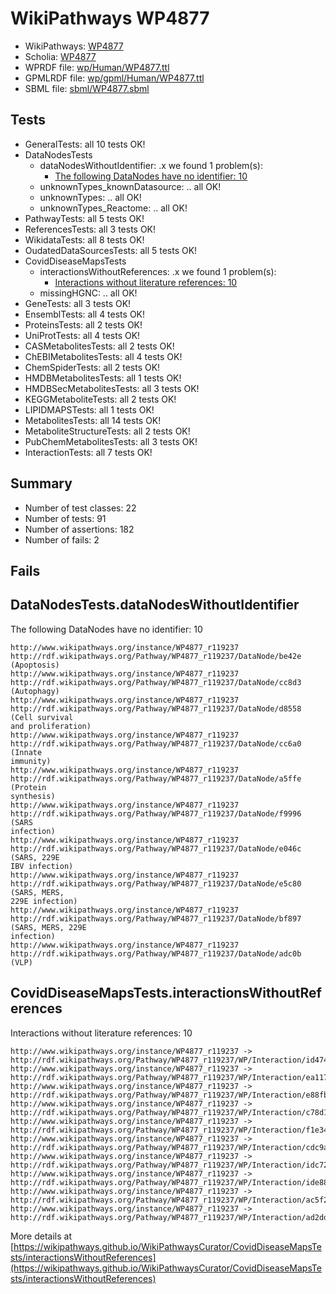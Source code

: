 # WikiPathways WP4877

* WikiPathways: [WP4877](https://identifiers.org/wikipathways:WP4877)
* Scholia: [WP4877](https://scholia.toolforge.org/wikipathways/WP4877)
* WPRDF file: [wp/Human/WP4877.ttl](../wp/Human/WP4877.ttl)
* GPMLRDF file: [wp/gpml/Human/WP4877.ttl](../wp/gpml/Human/WP4877.ttl)
* SBML file: [sbml/WP4877.sbml](../sbml/WP4877.sbml)

## Tests
* GeneralTests: all 10 tests OK!
* DataNodesTests
    * dataNodesWithoutIdentifier: .x we found 1 problem(s):
        * [The following DataNodes have no identifier: 10](#8792c490)
    * unknownTypes_knownDatasource: .. all OK!
    * unknownTypes: .. all OK!
    * unknownTypes_Reactome: .. all OK!
* PathwayTests: all 5 tests OK!
* ReferencesTests: all 3 tests OK!
* WikidataTests: all 8 tests OK!
* OudatedDataSourcesTests: all 5 tests OK!
* CovidDiseaseMapsTests
    * interactionsWithoutReferences: .x we found 1 problem(s):
        * [Interactions without literature references: 10](#9701cce1)
    * missingHGNC: .. all OK!
* GeneTests: all 3 tests OK!
* EnsemblTests: all 4 tests OK!
* ProteinsTests: all 2 tests OK!
* UniProtTests: all 4 tests OK!
* CASMetabolitesTests: all 2 tests OK!
* ChEBIMetabolitesTests: all 4 tests OK!
* ChemSpiderTests: all 2 tests OK!
* HMDBMetabolitesTests: all 1 tests OK!
* HMDBSecMetabolitesTests: all 3 tests OK!
* KEGGMetaboliteTests: all 2 tests OK!
* LIPIDMAPSTests: all 1 tests OK!
* MetabolitesTests: all 14 tests OK!
* MetaboliteStructureTests: all 2 tests OK!
* PubChemMetabolitesTests: all 3 tests OK!
* InteractionTests: all 7 tests OK!


## Summary

* Number of test classes: 22
* Number of tests: 91
* Number of assertions: 182
* Number of fails: 2

## Fails

<a name="8792c490" />

## DataNodesTests.dataNodesWithoutIdentifier

The following DataNodes have no identifier: 10
```
http://www.wikipathways.org/instance/WP4877_r119237 http://rdf.wikipathways.org/Pathway/WP4877_r119237/DataNode/be42e (Apoptosis)
http://www.wikipathways.org/instance/WP4877_r119237 http://rdf.wikipathways.org/Pathway/WP4877_r119237/DataNode/cc8d3 (Autophagy)
http://www.wikipathways.org/instance/WP4877_r119237 http://rdf.wikipathways.org/Pathway/WP4877_r119237/DataNode/d8558 (Cell survival 
and proliferation)
http://www.wikipathways.org/instance/WP4877_r119237 http://rdf.wikipathways.org/Pathway/WP4877_r119237/DataNode/cc6a0 (Innate
immunity)
http://www.wikipathways.org/instance/WP4877_r119237 http://rdf.wikipathways.org/Pathway/WP4877_r119237/DataNode/a5ffe (Protein
synthesis)
http://www.wikipathways.org/instance/WP4877_r119237 http://rdf.wikipathways.org/Pathway/WP4877_r119237/DataNode/f9996 (SARS
infection)
http://www.wikipathways.org/instance/WP4877_r119237 http://rdf.wikipathways.org/Pathway/WP4877_r119237/DataNode/e046c (SARS, 229E
IBV infection)
http://www.wikipathways.org/instance/WP4877_r119237 http://rdf.wikipathways.org/Pathway/WP4877_r119237/DataNode/e5c80 (SARS, MERS, 
229E infection)
http://www.wikipathways.org/instance/WP4877_r119237 http://rdf.wikipathways.org/Pathway/WP4877_r119237/DataNode/bf897 (SARS, MERS, 229E
infection)
http://www.wikipathways.org/instance/WP4877_r119237 http://rdf.wikipathways.org/Pathway/WP4877_r119237/DataNode/adc0b (VLP)
```

<a name="9701cce1" />

## CovidDiseaseMapsTests.interactionsWithoutReferences

Interactions without literature references: 10
```
http://www.wikipathways.org/instance/WP4877_r119237 -> http://rdf.wikipathways.org/Pathway/WP4877_r119237/WP/Interaction/id47483e2
http://www.wikipathways.org/instance/WP4877_r119237 -> http://rdf.wikipathways.org/Pathway/WP4877_r119237/WP/Interaction/ea117
http://www.wikipathways.org/instance/WP4877_r119237 -> http://rdf.wikipathways.org/Pathway/WP4877_r119237/WP/Interaction/e88fb
http://www.wikipathways.org/instance/WP4877_r119237 -> http://rdf.wikipathways.org/Pathway/WP4877_r119237/WP/Interaction/c78d1
http://www.wikipathways.org/instance/WP4877_r119237 -> http://rdf.wikipathways.org/Pathway/WP4877_r119237/WP/Interaction/f1e34
http://www.wikipathways.org/instance/WP4877_r119237 -> http://rdf.wikipathways.org/Pathway/WP4877_r119237/WP/Interaction/cdc9a
http://www.wikipathways.org/instance/WP4877_r119237 -> http://rdf.wikipathways.org/Pathway/WP4877_r119237/WP/Interaction/idc72f872e
http://www.wikipathways.org/instance/WP4877_r119237 -> http://rdf.wikipathways.org/Pathway/WP4877_r119237/WP/Interaction/ide8866e40
http://www.wikipathways.org/instance/WP4877_r119237 -> http://rdf.wikipathways.org/Pathway/WP4877_r119237/WP/Interaction/ac5f2
http://www.wikipathways.org/instance/WP4877_r119237 -> http://rdf.wikipathways.org/Pathway/WP4877_r119237/WP/Interaction/ad2dd
```

More details at [https://wikipathways.github.io/WikiPathwaysCurator/CovidDiseaseMapsTests/interactionsWithoutReferences](https://wikipathways.github.io/WikiPathwaysCurator/CovidDiseaseMapsTests/interactionsWithoutReferences)

